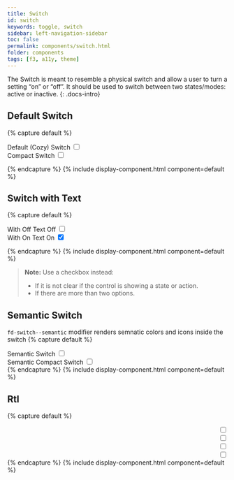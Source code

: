 ```yaml
---
title: Switch
id: switch
keywords: toggle, switch
sidebar: left-navigation-sidebar
toc: false
permalink: components/switch.html
folder: components
tags: [f3, a11y, theme]
---
```


The Switch is meant to resemble a physical switch and allow a user to turn a setting “on” or “off”. It should be used to switch between two states/modes: active or inactive.
{: .docs-intro}

## Default Switch

{% capture default %}
<div class="fd-form-group">
    <div class="fd-form-item">
        <label class="fd-form-label">Default (Cozy) Switch</label>
        <label class="fd-switch__label">
            <span class="fd-switch">
                <input class="fd-switch__input" type="checkbox" name="" value="" id="y21YO3251">
                <div class="fd-switch__wrapper">
                    <div class="fd-switch__track">
                        <span class="fd-switch__handle" role="presentation"></span>
                    </div>
                </div>
            </span>
        </label>
    </div>
    <div class="fd-form-item">
        <label class="fd-form-label">Compact Switch</label>
        <label class="fd-switch__label">
            <span class="fd-switch fd-switch--compact">
                <input class="fd-switch__input" type="checkbox" name="" value="" id="y21YO3431">
                <div class="fd-switch__wrapper">
                    <div class="fd-switch__track">
                        <span class="fd-switch__handle" role="presentation"></span>
                    </div>
                </div>
            </span>
        </label>
    </div>
</div>

{% endcapture %}
{% include display-component.html component=default %}

## Switch with Text

{% capture default %}
<div class="fd-form-group">
    <div class="fd-form-item">
        <label class="fd-form-label">With Off Text</label>
        <label class="fd-switch__label">
            <span class="fd-switch__text">Off</span> 
            <span class="fd-switch">
                <input class="fd-switch__input" type="checkbox" name="" value="" id="y21Y677251">
                <div class="fd-switch__wrapper">
                    <div class="fd-switch__track">
                        <span class="fd-switch__handle" role="presentation"></span>
                    </div>
                </div>
            </span>
        </label>
    </div>
    <div class="fd-form-item">
        <label class="fd-form-label">With On Text</label>
        <label class="fd-switch__label">
            <span class="fd-switch__text">On</span> 
            <span class="fd-switch">
                <input class="fd-switch__input" checked type="checkbox" name="" value="" id="y21653431">
                <div class="fd-switch__wrapper">
                    <div class="fd-switch__track">
                        <span class="fd-switch__handle" role="presentation"></span>
                    </div>
                </div>
            </span>
        </label>
    </div>
</div>

{% endcapture %}
{% include display-component.html component=default %}

> **Note:** Use a checkbox instead: 
> -	If it is not clear if the control is showing a state or action. 
> -	If there are more than two options.

## Semantic Switch
`fd-switch--semantic` modifier renders semnatic colors and icons inside the switch
{% capture default %}
<div class="fd-form-group">
    <div class="fd-form-item">
        <label class="fd-form-label">Semantic Switch</label>
        <label class="fd-switch__label">
            <span class="fd-switch fd-switch--semantic">
                <input class="fd-switch__input" type="checkbox" name="" value="" id="y21YO3251">
                <div class="fd-switch__wrapper">
                    <div class="fd-switch__track">
                        <span class="fd-switch__icon--on fd-switch__icon sap-icon--accept"></span>
                        <span class="fd-switch__handle" role="presentation"></span>
                        <span class="fd-switch__icon--off fd-switch__icon sap-icon--decline"></span>
                    </div>
                </div>
            </span>
        </label>
    </div>
    <div class="fd-form-item">
        <label class="fd-form-label">Semantic Compact Switch</label>
        <label class="fd-switch__label">
            <span class="fd-switch fd-switch--semantic fd-switch--compact">
                <input class="fd-switch__input" type="checkbox" name="" value="" id="y21YO3431">
                <div class="fd-switch__wrapper">
                    <div class="fd-switch__track">
                        <span class="fd-switch__icon--on fd-switch__icon sap-icon--accept"></span>
                        <span class="fd-switch__handle" role="presentation"></span>
                        <span class="fd-switch__icon--off fd-switch__icon sap-icon--decline"></span>
                    </div>
                </div>
            </span>
        </label>
    </div>
</div>
{% endcapture %}
{% include display-component.html component=default %}

## Rtl

{% capture default %}
<div dir="rtl">
    <label class="fd-switch__label">
        <span class="fd-switch fd-switch--semantic" >
            <input class="fd-switch__input" type="checkbox" name="" value="" id="y21YO3911">
            <div class="fd-switch__wrapper">
                <div class="fd-switch__track">
                    <span class="fd-switch__icon--on fd-switch__icon sap-icon--accept"></span>
                    <span class="fd-switch__handle" role="presentation"></span>
                    <span class="fd-switch__icon--off fd-switch__icon sap-icon--decline"></span>
                </div>
            </div>
        </span>
    </label>
    <label class="fd-switch__label">
        <span class="fd-switch fd-switch--semantic fd-switch--compact" >
            <input class="fd-switch__input" type="checkbox" name="" value="" id="y21YO3911">
            <div class="fd-switch__wrapper">
                <div class="fd-switch__track">
                   <span class="fd-switch__icon--on fd-switch__icon sap-icon--accept"></span>
                   <span class="fd-switch__handle" role="presentation"></span>
                   <span class="fd-switch__icon--off fd-switch__icon sap-icon--decline"></span>
               </div>
            </div>
        </span>
    </label>
    <label class="fd-switch__label">
        <span class="fd-switch fd-switch--compact" >
            <input class="fd-switch__input" type="checkbox" name="" value="" id="y21YO3911">
            <div class="fd-switch__wrapper">
                <div class="fd-switch__track">
                   <span class="fd-switch__handle" role="presentation"></span>
               </div>
            </div>
        </span>
    </label>
    <label class="fd-switch__label">
        <span class="fd-switch" >
            <input class="fd-switch__input" type="checkbox" name="" value="" id="y21YO3911">
            <div class="fd-switch__wrapper">
                <div class="fd-switch__track">
                   <span class="fd-switch__handle" role="presentation"></span>
               </div>
            </div>
        </span>
    </label>
</div>
{% endcapture %}
{% include display-component.html component=default %}

